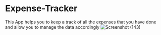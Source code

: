 # Expense-Tracker
This App helps you to keep a track of all the expenses that you have done and allow you to manage the data accordingly
![Screenshot (143)](https://user-images.githubusercontent.com/79142126/183726241-99d359f5-6783-44a6-a50a-8044a420dd02.png)
